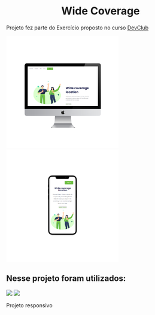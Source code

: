 <h1 align="center">Wide Coverage</h1>
<p>Projeto fez parte do Exercício proposto no curso <a href="https://rodolfomori.com.br/devclub/">DevClub</a></p>
<P> 
<img class="img1" max width="300px" src="https://github.com/Brunnocgama/Wide-coverage-location/blob/master/img/1-removebg-preview.png?raw=true" alt="imagem do projeto no pc"/>
<img max width="300px" src="https://github.com/Brunnocgama/Wide-coverage-location/blob/master/img/2-removebg-preview.png?raw=true" alt="imagem do projeto no pc"/>
<h2>Nesse projeto foram utilizados:</h2>
<img  src="https://github.com/Brunnocgama/mario-run/blob/master/mario-jump-images/MarioJump%20-%20Gif.gif"/>
<img src="https://img.shields.io/badge/CSS3-1572B6?style=for-the-badge&logo=css3&logoColor=white"/>
<br/>
</p>
<p>Projeto responsivo</p>



